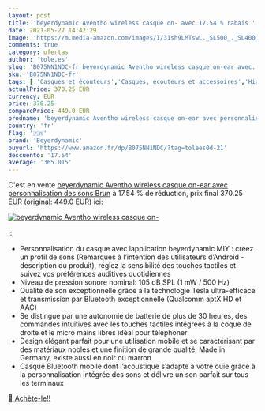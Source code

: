 ```yaml
---
layout: post
title: 'beyerdynamic Aventho wireless casque on- avec 17.54 % rabais '
date: 2021-05-27 14:42:29
image: 'https://m.media-amazon.com/images/I/31sh9LMTswL._SL500_._SL400_.jpg'
comments: true
category: ofertas
author: 'tole.es'
slug: 'B075NN1NDC-fr beyerdynamic Aventho wireless casque on-ear avec...'
sku: 'B075NN1NDC-fr'
tags: [ 'Casques et écouteurs','Casques, écouteurs et accessoires','High-Tech','beyerdynamic', ]
actualPrice: 370.25 EUR
currency: EUR
price: 370.25
comparePrice: 449.0 EUR
prodname: 'beyerdynamic Aventho wireless casque on-ear avec personnalisation des sons Brun'
country: 'fr'
flag: '🇫🇷'
brand: 'Beyerdynamic'
buyurl: 'https://www.amazon.fr/dp/B075NN1NDC/?tag=tolees0d-21'
descuento: '17.54'
average: '365.015'
---
```


C'est en vente [beyerdynamic Aventho wireless casque on-ear avec personnalisation des sons Brun](https://www.amazon.fr/dp/B075NN1NDC/?tag=tolees0d-21)  à  17.54 % de réduction, prix final  370.25 EUR (original: 449.0 EUR) ici:

[![beyerdynamic Aventho wireless casque on-](https://m.media-amazon.com/images/I/31sh9LMTswL._SL500_._SL400_.jpg)](https://www.amazon.fr/dp/B075NN1NDC/?tag=tolees0d-21)

ℹ️:

- Personnalisation du casque avec lapplication beyerdynamic MIY : créez un profil de sons (Remarques à l’intention des utilisateurs d’Android - description du produit), réglez la sensibilité des touches tactiles et suivez vos préférences auditives quotidiennes
- Niveau de pression sonore nominal: 105 dB SPL (1 mW / 500 Hz)
- Qualité de son exceptionnelle grâce à la technologie Tesla ultra-efficace et transmission par Bluetooth exceptionnelle (Qualcomm aptX HD et AAC)
- Se distingue par une autonomie de batterie de plus de 30 heures, des commandes intuitives avec les touches tactiles intégrées à la coque de droite et le micro mains libres idéal pour téléphoner
- Design élégant parfait pour une utilisation mobile et se caractérisant par des matériaux nobles et une finition de grande qualité, Made in Germany, existe aussi en noir ou marron
- Casque Bluetooth mobile dont l’acoustique s’adapte à votre ouïe grâce à la personnalisation intégrée des sons et délivre un son parfait sur tous les terminaux

[🛒 Achète-le!!](https://www.amazon.fr/dp/B075NN1NDC/?tag=tolees0d-21)
